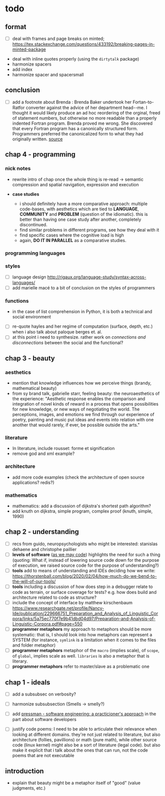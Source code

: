 # todo

## format

- [ ] deal with frames and page breaks on minted; <https://tex.stackexchange.com/questions/433192/breaking-pages-in-minted-package>
- deal with inline quotes properly (using the `dirtytalk` package)
- harmonize spacers
- add index
- harmonize spacer and spacersmall

## conclusion

- [ ] add a footnote about Brenda : Brenda Baker undertook her Fortan-to-Ratfor converter against the advice of her department head--me. I thought it would likely produce an ad hoc reordering of the orginal, freed of statement numbers, but otherwise no more readable than a properly indented Fortran program. Brenda proved me wrong. She discovered that every Fortran program has a canonically structured form. Programmers preferred the canonicalized form to what they had originally written. [source](https://web.archive.org/web/20200315093052/https://minnie.tuhs.org/pipermail/tuhs/2020-March/020664.html)

## chap 4 - programming

### nick notes

- rewrite intro of chap once the whole thing is re-read -> semantic compression and spatial navigation, expression and execution

- __case studies__
  - i should definitely have a more comparative approach: multiple code-bases, with aesthetics which are tied to __LANGUAGE__, __COMMUNITY__ and __PROBLEM__ (question of the idiomatic). this is better than having one case study after another, completely discontinued.
  - find similar problems in different programs, see how they deal with it
  - find specific cases where the cognitive load is high
  - again, __DO IT IN PARALLEL__ as a comparative studies.

### programming languages

### styles

- [ ] language design <http://rigaux.org/language-study/syntax-across-languages/>
- [ ] add marielle macé to a bit of conclusion on the styles of programmers

### functions

- in the case of list comprehension in Python, it is both a technical and social environment
- [ ] re-quote hayles and her regime of computation (surface, depth, etc.) when i also talk about paloque berges et. al.
- [ ] at this point i need to synthesize. rather work on _connections and disconnections_ between the social and the functional?

## chap 3 - beauty

### aesthetics

- mention that knowledge influences how we perceive things (brandy, mathematical beauty)
- from sy brand talk, gabrielle starr, feeling beauty: the neuroaesthetics of the experience: "Aesthetic response enables the comparison and integration of novel kinds of reward in a process that opens possibilities for new knowledge, or new ways of negotiating the world. The perceptions, images, and emotions we find through our experience of poetry, painting and music put ideas and events into relation with one another that would rarely, if ever, be possible outside the arts."

### literature

- In literature, include rousset: forme et signification
- remove god and xml example?

### architecture

- add more code examples (check the architecture of open source applications? redis?)

### mathematics

- mathematics: add a discussion of dijkstra's shortest path algorithm?
- add knuth on dijkstra, simple program, complex proof (knuth, simple, 1990)

## chap 2 - understanding

- [ ] recs from guido, neuropsychologists who might be interested: stanislas dehaene and christophe paillier
- [ ] __levels of software__ ([as we may code](https://nshipster.com/as-we-may-code/)) highlights the need for such a thing (quoting: What if, instead of lowering source code down for the purpose of execution, we raised source code for the purpose of understanding?)
- [ ] __tools__ add to means of understanding and IDEs deciding how we write: <https://thorstenball.com/blog/2020/02/04/how-much-do-we-bend-to-the-will-of-our-tools/>
- [ ] __tools__ including a discussion of how does step in a debugger relate to code as terrain, or surface coverage for tests? e.g. how does build and architecture related to code as structure?
- [ ] include the concept of interface by matthew kirschenbaum <https://www.researchgate.net/profile/Nancy-Ide/publication/229666751_Preparation_and_Analysis_of_Linguistic_Corpora/links/5a75ec770f7e9b41dbd04d97/Preparation-and-Analysis-of-Linguistic-Corpora.pdf#page=550>
- [ ] __programmer metaphors__ my approach to metaphors should be more systematic: that is, I should look into how metaphors can represent a SYSTEM (for instance, `symlink` is a limitation when it comes to the files and folder metaphor)
- [ ] __programmer metaphors__ metaphor of the `macro` (implies scale), of `scope`, of `global`, implies scale as well. `libraries` is also a metaphor that is literary.
- [ ] __programmer metaphors__ refer to master/slave as a problematic one

## chap 1 - ideals

- [ ]  add a subsubsec on verbosity?
- [ ] harmonize subsubsection (Smells -> smelly?)

- [ ] add [pressman - software engineering: a practicioner's approach](../readings/notes/pressman_software_engineering_practicioners_approach.md) in the part about software developers
- [ ] justify code poems: I need to be able to articulate their relevance when looking at different domains. they're not just related to literature, but also architecture (follies, pavillions) or math (pure math), while other source code (linux kernel) might also be a sort of literature (legal code). but also make it explicit that i talk about the ones that can run, not the code poems that are not executable

## introduction

- explain that beauty might be a metaphor itself of "good" (value judgments, etc.)